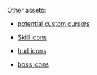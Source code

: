 Other assets:

- [potential custom cursors](https://github.com/runelite/runelite/tree/master/runelite-client/src/main/resources/net/runelite/client/plugins/customcursor)

- [Skill icons](https://github.com/runelite/runelite/tree/master/runelite-client/src/main/resources/skill_icons)

- [hud icons](https://github.com/runelite/runelite/tree/master/runelite-client/src/main/resources/hud_icons)

- [boss icons](https://github.com/Bram91/runelite/tree/master/runelite-client/src/main/resources/net/runelite/client/plugins/hiscore/bosses)
